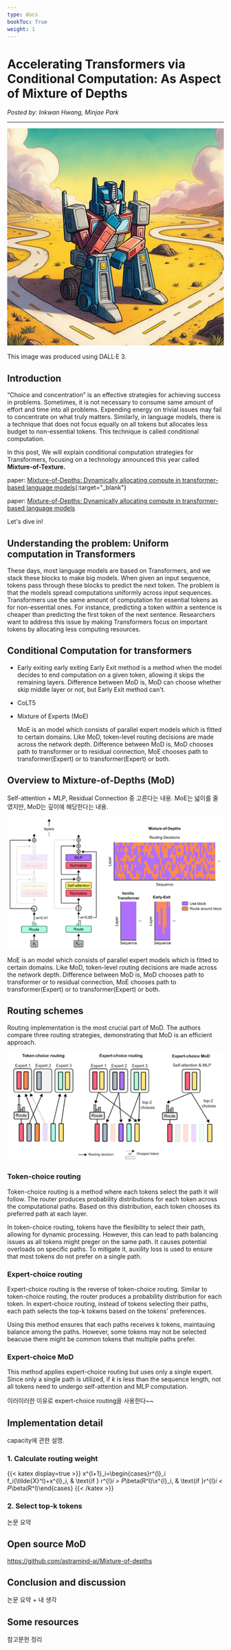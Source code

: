 ```yaml
---
type: docs
bookToc: True
weight: 1
---
```

# **Accelerating Transformers via Conditional Computation: As Aspect of Mixture of Depths**
*Posted by: Inkwan Hwang, Minjae Park*

---

<p align="center">
    <img src=./Pondering_Transformer.jpg> 
</p>
This image was produced using DALL·E 3.

## **Introduction**
“Choice and concentration” is an effective strategies for achieving success in problems. Sometimes, it is not necessary to consume same amount of effort and time into all problems. Expending energy on trivial issues may fail to concentrate on what truly matters. Similarly, in language models, there is a technique that does not focus equally on all tokens but allocates less budget to non-essential tokens. This technique is called conditional computation.

In this post, We will explain conditional computation strategies for Transformers, focusing on a technology announced this year called **Mixture-of-Texture.**

paper:  [<U>Mixture-of-Depths: Dynamically allocating compute in transformer-based language models</U>](https://arxiv.org/abs/2404.02258){:target="_blank"}

paper: <a href="https://arxiv.org/abs/2404.02258" target="_blank"> Mixture-of-Depths: Dynamically allocating compute in transformer-based language models </a>


Let's dive in!

## **Understanding the problem: Uniform computation in Transformers**
These days, most language models are based on Transformers, and we stack these blocks to make big models. When given an input sequence, tokens pass through these blocks to predict the next token. The problem is that the models spread computations uniformly across input sequences. Transformers use the same amount of computation for essential tokens as for non-essential ones. For instance, predicting a token within a sentence is cheaper than predicting the first token of the next sentence. Researchers want to address this issue by making Transformers focus on important tokens by allocating less computing resources.

## **Conditional Computation for transformers**
- Early exiting
  early exiting
  Early Exit method is a method when the model decides to end computation on a given token, allowing it skips the remaining layers. Difference between MoD is, MoD can choose whether skip middle layer or not, but Early Exit method can't.
  
- CoLT5

- Mixture of Experts (MoE)

  MoE is an model which consists of parallel expert models which is fitted to certain domains. Like MoD, token-level routing decisions are made across the network depth. Difference between MoD is, MoD chooses path to transformer or to residual connection, MoE chooses path to transformer(Expert) or to transformer(Expert) or both.
  
## **Overview to Mixture-of-Depths (MoD)**

Self-attention + MLP, Residual Connection 중 고른다는 내용. MoE는 넓이를 줄였지만, MoD는 깊이에 해당한다는 내용.

<p align="center">
    <img src=./Mixture-of-Depths.png> 
</p>

MoE is an model which consists of parallel expert models which is fitted to certain domains.
Like MoD, token-level routing decisions are made across the network depth.
Difference between MoD is, MoD chooses path to transformer or to residual connection, MoE chooses path to transformer(Expert) or to transformer(Expert) or both.

## **Routing schemes**
Routing implementation is the most crucial part of MoD. The authors compare three routing strategies, demonstrating that MoD is an efficient approach.

<p align="center">
    <img src=./Routing_Schemes.png> 
</p>

### Token-choice routing

Token-choice routing is a method where each tokens select the path it will follow. The router produces probability distributions for each token across the computational paths. Based on this distribution, each token chooses its preferred path at each layer.
  
In token-choice routing, tokens have the flexibility to select their path, allowing for dynamic processing. However, this can lead to path balancing issues as all tokens might preger on the same path. It causes potential overloads on specific paths. To mitigate it, auxility loss is used to ensure that most tokens do not prefer on a single path.
  
### Expert-choice routing

Expert-choice routing is the reverse of token-choice routing. Similar to token-choice routing, the router produces a probability distribution for each token. In expert-choice routing, instead of tokens selecting their paths, each path selects the top-k tokwns based on the tokens' preferences.

Using this method ensures that each paths receives k tokens, maintauing balance among the paths. However, some tokens may not be selected beacuse there might be common tokens that multiple paths prefer.

### Expert-choice MoD

This method applies expert-choice routing but uses only a single expert. Since only a single path is utilized, if $k$ is less than the sequence length, not all tokens need to undergo self-attention and MLP computation.

이러이러한 이유로 expert-choice routing을  사용한다~~

## **Implementation detail**

capacity에 관한 설명.

### 1. Calculate routing weight
{{< katex display=true >}}
x^{l+1}_i=\begin{cases}r^{l}_i f_i(\tilde{X}^l)+x^{l}_i, &    \text{if } r^{l}_i >  P_\beta(R^l)\\x^{l}_i, & \text{if }r^{l}_i <  P_\beta(R^l)\end{cases}
{{< /katex >}}
### 2. Select top-k tokens

논문 요약

## **Open source MoD**

https://github.com/astramind-ai/Mixture-of-depths

## **Conclusion and discussion**

논문 요약 + 내 생각

## **Some resources**

참고문헌 정리
